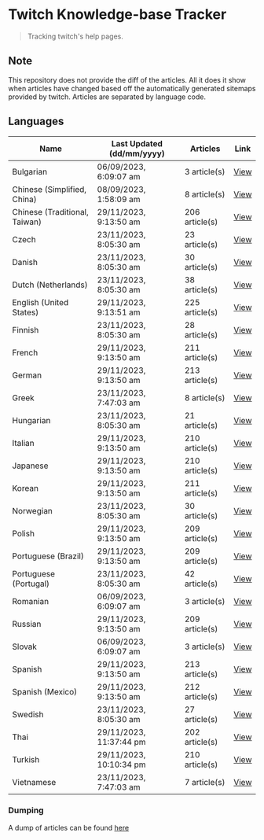 # Twitch Knowledge-base Tracker
> Tracking twitch's help pages. 

## Note
This repository does not provide the diff of the articles. All it does it show when articles have changed based
off the automatically generated sitemaps provided by twitch. Articles are separated by language code.

## Languages

| Name                          | Last Updated (dd/mm/yyyy) | Articles       | Link                   |
|-------------------------------|---------------------------|----------------|------------------------|
| Bulgarian                     | 06/09/2023, 6:09:07 am    | 3 article(s)   | [View](docs/bg.md)     |
| Chinese (Simplified, China)   | 08/09/2023, 1:58:09 am    | 8 article(s)   | [View](docs/zh_CN.md)  |
| Chinese (Traditional, Taiwan) | 29/11/2023, 9:13:50 am    | 206 article(s) | [View](docs/zh_TW.md)  |
| Czech                         | 23/11/2023, 8:05:30 am    | 23 article(s)  | [View](docs/cs.md)     |
| Danish                        | 23/11/2023, 8:05:30 am    | 30 article(s)  | [View](docs/da.md)     |
| Dutch (Netherlands)           | 23/11/2023, 8:05:30 am    | 38 article(s)  | [View](docs/nl_NL.md)  |
| English (United States)       | 29/11/2023, 9:13:51 am    | 225 article(s) | [View](docs/en_US.md)  |
| Finnish                       | 23/11/2023, 8:05:30 am    | 28 article(s)  | [View](docs/fi.md)     |
| French                        | 29/11/2023, 9:13:50 am    | 211 article(s) | [View](docs/fr.md)     |
| German                        | 29/11/2023, 9:13:50 am    | 213 article(s) | [View](docs/de.md)     |
| Greek                         | 23/11/2023, 7:47:03 am    | 8 article(s)   | [View](docs/el.md)     |
| Hungarian                     | 23/11/2023, 8:05:30 am    | 21 article(s)  | [View](docs/hu.md)     |
| Italian                       | 29/11/2023, 9:13:50 am    | 210 article(s) | [View](docs/it.md)     |
| Japanese                      | 29/11/2023, 9:13:50 am    | 210 article(s) | [View](docs/ja.md)     |
| Korean                        | 29/11/2023, 9:13:50 am    | 211 article(s) | [View](docs/ko.md)     |
| Norwegian                     | 23/11/2023, 8:05:30 am    | 30 article(s)  | [View](docs/no.md)     |
| Polish                        | 29/11/2023, 9:13:50 am    | 209 article(s) | [View](docs/pl.md)     |
| Portuguese (Brazil)           | 29/11/2023, 9:13:50 am    | 209 article(s) | [View](docs/pt_BR.md)  |
| Portuguese (Portugal)         | 23/11/2023, 8:05:30 am    | 42 article(s)  | [View](docs/pt_PT.md)  |
| Romanian                      | 06/09/2023, 6:09:07 am    | 3 article(s)   | [View](docs/ro.md)     |
| Russian                       | 29/11/2023, 9:13:50 am    | 209 article(s) | [View](docs/ru.md)     |
| Slovak                        | 06/09/2023, 6:09:07 am    | 3 article(s)   | [View](docs/sk.md)     |
| Spanish                       | 29/11/2023, 9:13:50 am    | 213 article(s) | [View](docs/es.md)     |
| Spanish (Mexico)              | 29/11/2023, 9:13:50 am    | 212 article(s) | [View](docs/es_MX.md)  |
| Swedish                       | 23/11/2023, 8:05:30 am    | 27 article(s)  | [View](docs/sv.md)     |
| Thai                          | 29/11/2023, 11:37:44 pm   | 202 article(s) | [View](docs/th.md)     |
| Turkish                       | 29/11/2023, 10:10:34 pm   | 210 article(s) | [View](docs/tr.md)     |
| Vietnamese                    | 23/11/2023, 7:47:03 am    | 7 article(s)   | [View](docs/vi.md)     |

### Dumping
A dump of articles can be found [here](docs/RAW.md)